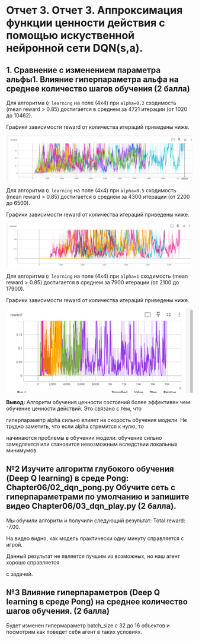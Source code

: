 # Отчет 3. Отчет 3. Аппроксимация функции ценности действия с помощью искуственной нейронной сети DQN(s,a).

## 1. Сравнение c изменением параметра альфы1. Влияние гиперпараметра альфа на среднее количество шагов обучения (2 балла)

Для алгоритма `Q learning` на поле (4х4) при `alpha=0.2` сходимость (mean reward > 0.85) достигается в среднем за 4721 итерации (от 1020 до 10462). 

Графики зависимости reward от количества итераций приведены ниже. 

<img src="image/l1.png"/>

Для алгоритма `Q learning` на поле (4х4) при `alpha=0.5` сходимость (mean reward > 0.85) достигается в среднем за 4300 итерации (от 2200 до 6500). 

Графики зависимости reward от количества итераций приведены ниже. 

<img src="image/l2.png"/>

Для алгоритма `Q learning` на поле (4х4) при `alpha=1` сходимость (mean reward > 0.85) достигается в среднем за 7900 итерации (от 2100 до 17900). 

Графики зависимости reward от количества итераций приведены ниже. 

<img src="image/l3.PNG"/>

**Вывод:** Алгоритм обучения ценности состояний более эффективен чем обучение ценности действий. Это связано с тем, что 

гиперпараметр alpha сильно влияет на скорость обучения модели. Не трудно заметить, что если alpha стремится к нулю, то

начинаются проблемы в обучении модели: обучение сильно замедляется или становится невозможным вследствии локальных минимумов.


## №2 Изучите алгоритм глубокого обучения (Deep Q learning) в среде Pong: Chapter06/02_dqn_pong.py Обучите сеть с гиперпараметрами по умолчанию и запишите видео Chapter06/03_dqn_play.py (2 балла).

Мы обучили алгоритм и получили следующий результат: Total reward: -7.00. 

На видео видно, как модель практически одну минуту справляется с игрой. 

Данный результат не является лучшим из возможных, но наш агент хорошо справляется 

с задачей.

## №3 Влияние гиперпараметров (Deep Q learning в среде Pong) на среднее количество шагов обучения. (2 балла)

Будет изменен гипермараметр batch_size с 32 до 16 объектов и посмотрим как поведет себя агент в таких условиях. 